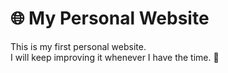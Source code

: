 # 🌐 My Personal Website

This is my first personal website.  
I will keep improving it whenever I have the time. 🚀
